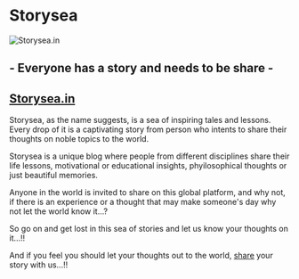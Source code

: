 # Storysea

![[Storysea.in](http://storysea.in)](https://www.storysea.in/content/default-monochrome-white.svg)

## **- Everyone has a story and needs to be share -**

## [Storysea.in](https://www.storysea.in/)

Storysea, as the name suggests, is a sea of inspiring tales and lessons. Every drop of it is a  captivating story from person who intents to share their thoughts on noble topics to the world.

Storysea is a unique blog where people from different disciplines share their life lessons, motivational or educational insights, phyilosophical thoughts or just beautiful memories.

Anyone in the world is invited to share on this global platform, and why not, if there is an experience or a thought that may make someone's day why not let the world know it...?

So go on and get lost in this sea of stories and let us know your thoughts on it...!!

And if you feel you should let your thoughts out to the world, [share](https://www.storysea.in/about_us) your story with us...!!
